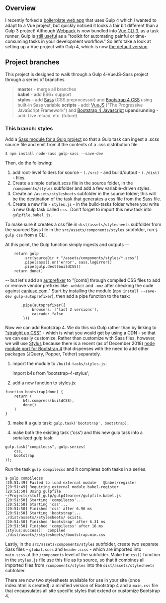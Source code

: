 
## Overview

I recently forked a [boilerplate web app](https://github.com/jh3y/gulp-boilerplate) that uses Gulp 4 which I wanted to adapt to a Vue project, but quickly noticed it looks a fair bit  different than a Gulp 3 project! Although [Webpack]() is now bundled into [Vue CLI 3](https://cli.vuejs.org/), as a task runner, Gulp is [still useful](https://vuejsfeed.com/blog/webpack-vs-gulp-a-comparison) as a "toolkit for automating painful or time-consuming tasks in your development workflow." So let's take a  look at setting up a Vue project with Gulp 4, which is now [the default version](https://medium.com/gulpjs/version-4-now-default-92c6cd4beb45).

## Project branches

This project is designed to walk through a Gulp 4-VueJS-Sass project through a series of branches.

> **master** - merge all branches  
> **babel** - add ES6+ support  
> **styles** - add [Sass](https://sass-lang.com/) (CSS preprocessor) and [Bootstrap 4 CSS](https://getbootstrap.com/docs/4.0/getting-started/theming/#importing) using built-in Sass variable 
> **scripts** - add: [VueJS](https://vuejs.org/) ("The Progressive JavaScript Framework") and [Bootstrap 4 Javascript](https://getbootstrap.com/docs/4.2/getting-started/javascript/) 
> **upandrunning** - add: Live reload, etc. (future)  

### This branch: styles

Add a [Sass module for a Gulp project](https://www.npmjs.com/package/gulp-sass) so that a Gulp task can ingest a .scss source file and emit from it the contents of a .css distribution file. 

```
$ npm install node-sass gulp-sass --save-dev
```

Then, do the following:

1. add root-level folders for source - `(./src)` - and build/output - `(./dist)` - files. 
2. Create a simple default.scss file in the source folder, in the `/components/styles` subfolder and add a few variable-driven styles. 
3. Create an `/assets/stylesheets` subfolder in the source folder; this will be the destination of the task that generates a css file from the Sass file. 
4. Create a new file - `styles.js` - in the build-tasks folder where you write a new Gulp task called `css.` Don't forget to import this new task into `gulpfile.babel.js.` 

To make sure it creates a css file in `dist/assets/stylesheets` subfolder from the sourced Sass file in the `src/assets/components/styles` subfolder, run `$ gulp css` from a CLI. 

At this point, the Gulp function simply ingests and outputs --

```
    return gulp
        .src(sourceDir + "/assets/components/styles/*.scss")
        .pipe(sass().on('error', sass.logError))
        .pipe(gulp.dest(buildCSS))
    return done()
```

-- but let's add an [autprefixer](https://zellwk.com/blog/compass-vs-autoprefixer/) to "[comb] through compiled CSS files to add or remove vendor prefixes like `-webkit` and `-moz` after checking the code against [caniuse.com](https://caniuse.com)." Start by installing the module (`npm install --save-dev gulp-autoprefixer`), then add a pipe function to the task:

```
       .pipe(autoprefixer({
			browsers: ['last 2 versions'],
			cascade: false
		}))
```

Now we can add Bootstrap 4. We do this via Gulp rather than by linking to ["straight up CSS"](https://coursetro.com/posts/design/72/Installing-Bootstrap-4-Tutorial) - which is what you would get by using a CDN - so that we can easily customize. Rather than customize with Sass files, however, we will use [Stylus](http://stylus-lang.com/) because there is a recent (as of December 2018) [node module port for Bootstrap 4](https://www.npmjs.com/package/bootstrap-4-stylus) that dispenses with the need to add other packages (JQuery, Popper, Tether) separately.

1. import the module to `/build-tasks/styles.js`: 

	import b4s from 'bootstrap-4-stylus';

2. add a new function to styles.js:

```
function bootstrap(done) {
    return (
        b4s.compress(buildCSS),
        done()
    )
}
```

3. make it a gulp task: `gulp.task('bootstrap', bootstrap);`

4. make both the existing task ('css') and this new gulp task into a serialized gulp task:

```
gulp.task("compilecss", gulp.series(
    css,
    bootstrap
));
```
Run the task `gulp compilecss` and it completes both tasks in a series.

```
$ gulp compilecss  
[20:51:49] Failed to load external module   @babel/register  
[20:51:49] Requiring external module babel-register  
[20:51:50] Using gulpfile   ~/Projects/stuff_gulp/gulp4learner/gulpfile.babel.js
[20:51:50] Starting 'compilecss'...
[20:51:50] Starting 'css'...  
[20:51:50] Finished 'css' after 6.96 ms  
[20:51:50] Starting 'bootstrap'...  
./dist/assets//stylesheets/ exists.  
[20:51:50] Finished 'bootstrap' after 6.31 ms  
[20:51:50] Finished 'compilecss' after 16 ms  
[stylus:success]:  compiled   ./dist/assets//stylesheets//bootstrap.min.css
```

Lastly, in the `src/assets/components/styles` subfolder, create two separate Sass files - `global.scss` and `header.scss` - which are imported into `main.scss` at the `/components` level of the subfolder. 
Make the `css()` function in the `styles.js` file use this file as its source, so that it combines all imported files from `/components/styles` into the `dist/assets/stylesheets` subfolder.

There are now two stylesheets available for use in your site (once index.html is created): a minified version of Bootstrap 4 and a `main.css` file that encapsulates all site specific styles that extend or customize Bootstrap 4.